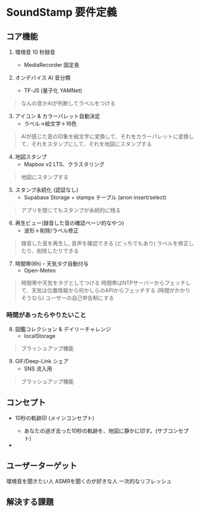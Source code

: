 # SoundStamp 要件定義

## コア機能
1. 環境音 10 秒録音
   - MediaRecorder 固定長

2. オンデバイス AI 音分類
   - TF-JS (量子化 YAMNet)
> なんの音かAIが判断してラベルをつける

3. アイコン & カラーパレット自動決定
   - ラベル→絵文字＋16色
> AIが感じた音の印象を絵文字に変換して、それをカラーパレットに変換して、それをスタンプにして、それを地図にスタンプする

4. 地図スタンプ
   - Mapbox v2 LTS、クラスタリング
> 地図にスタンプする

5. スタンプ永続化 (認証なし)
   - Supabase Storage + stamps テーブル (anon insert/select)
> アプリを閉じてもスタンプが永続的に残る

6. 再生ビュー(録音した音の確認ページ的なやつ)
   - 波形＋削除/ラベル修正
> 録音した音を再生し, 音声を確認できる
> (どっちでもあり) ラベルを修正したり、削除したりできる

7. 時間帯(6h)・天気タグ自動付与
   - Open-Meteo
> 時間帯や天気をタグとしてつける
> 時間帯はNTPサーバーからフェッチして、天気は位置情報から何かしらのAPIからフェッチする
> (時間がかかりそうなら) ユーザーの自己申告制にする


### 時間があったらやりたいこと

8. 図鑑コレクション & デイリーチャレンジ
   - localStorage
> ブラッシュアップ機能

9. GIF/Deep-Link シェア
   - SNS 流入用
> ブラッシュアップ機能

## コンセプト
- 10秒の軌跡印 (メインコンセプト)
  - あなたの過ぎ去った10秒の軌跡を、地図に静かに印す。(サブコンセプト)

- 
## ユーザーターゲット
   環境音を聞きたい人
   ASMRを聞くのが好きな人
   一次的なリフレッシュ
## 解決する課題
